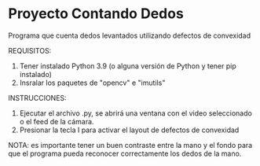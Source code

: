 # Proyecto Contando Dedos
Programa que cuenta dedos levantados utilizando defectos de convexidad

REQUISITOS:
1. Tener instalado Python 3.9 (o alguna versión de Python y tener pip instalado)
2. Insralar los paquetes de "opencv" e "imutils"

INSTRUCCIONES:
1. Ejecutar el archivo .py, se abrirá una ventana con el video seleccionado o el feed de la cámara.
2. Presionar la tecla I para activar el layout de defectos de convexidad

NOTA: es importante tener un buen contraste entre la mano y el fondo para que el programa pueda reconocer correctamente los dedos de la mano.
